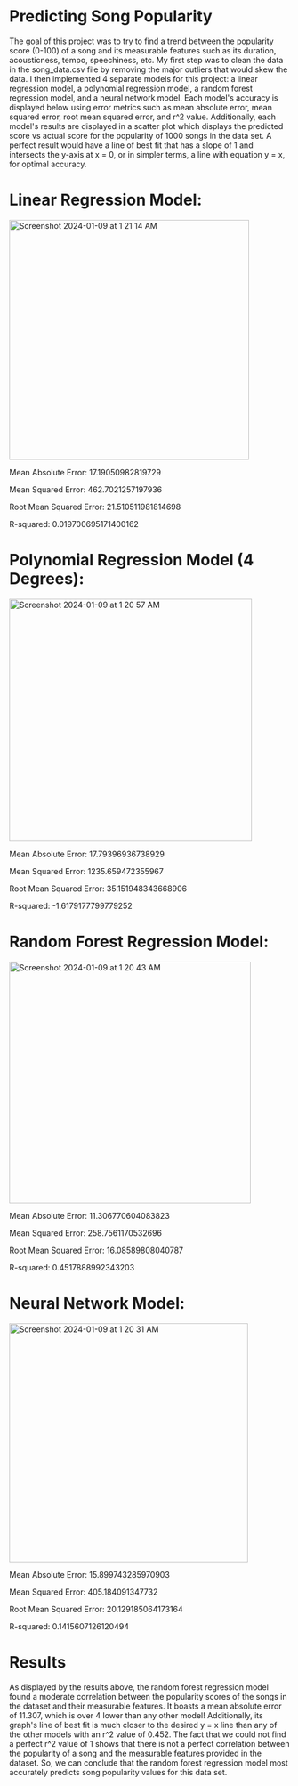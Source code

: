 # Predicting Song Popularity
The goal of this project was to try to find a trend between the popularity score (0-100) of a song and its measurable features such as its duration, acousticness, tempo, speechiness, etc. My first step was to clean the data in the song_data.csv file by removing the major outliers that would skew the data. I then implemented 4 separate models for this project: a linear regression model, a polynomial regression model, a random forest regression model, and a neural network model. Each model's accuracy is displayed below using error metrics such as mean absolute error, mean squared error, root mean squared error, and r^2 value. Additionally, each model's results are displayed in a scatter plot which displays the predicted score vs actual score for the popularity of 1000 songs in the data set. A perfect result would have a line of best fit that has a slope of 1 and intersects the y-axis at x = 0, or in simpler terms, a line with equation y = x, for optimal accuracy.

# Linear Regression Model:

<img width="431" alt="Screenshot 2024-01-09 at 1 21 14 AM" src="https://github.com/amoghu26/song-popularity-pred/assets/69988876/5f86f477-b1b7-4f1f-a02b-ac8098502239">

Mean Absolute Error: 17.19050982819729

Mean Squared Error: 462.7021257197936

Root Mean Squared Error: 21.510511981814698

R-squared: 0.019700695171400162





# Polynomial Regression Model (4 Degrees):

<img width="436" alt="Screenshot 2024-01-09 at 1 20 57 AM" src="https://github.com/amoghu26/song-popularity-pred/assets/69988876/b2f8ac32-54f7-4e0b-a357-ecd7a34a519a">

Mean Absolute Error: 17.79396936738929

Mean Squared Error: 1235.659472355967

Root Mean Squared Error: 35.151948343668906

R-squared: -1.6179177799779252




# Random Forest Regression Model:

<img width="434" alt="Screenshot 2024-01-09 at 1 20 43 AM" src="https://github.com/amoghu26/song-popularity-pred/assets/69988876/0fc20af3-b47e-4158-a9f6-1a80ba58df8e">

Mean Absolute Error: 11.306770604083823

Mean Squared Error: 258.7561170532696

Root Mean Squared Error: 16.08589808040787

R-squared: 0.4517888992343203






# Neural Network Model:

<img width="429" alt="Screenshot 2024-01-09 at 1 20 31 AM" src="https://github.com/amoghu26/song-popularity-pred/assets/69988876/94d14c4c-b475-4c1e-b6d1-b95c1b7fae64">

Mean Absolute Error: 15.899743285970903

Mean Squared Error: 405.184091347732

Root Mean Squared Error: 20.129185064173164

R-squared: 0.1415607126120494


# Results 
As displayed by the results above, the random forest regression model found a moderate correlation between the popularity scores of the songs in the dataset and their measurable features. It boasts a mean absolute error of 11.307, which is over 4 lower than any other model! Additionally, its graph's line of best fit is much closer to the desired y = x line than any of the other models with an r^2 value of 0.452. The fact that we could not find a perfect r^2 value of 1 shows that there is not a perfect correlation between the popularity of a song and the measurable features provided in the dataset. So, we can conclude that the random forest regression model most accurately predicts song popularity values for this data set.
